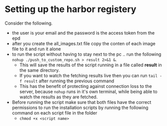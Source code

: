# Setting up the harbor registery
Consider the following.

- the user is your email and the password is the access token from the epd
- after you create the all_images.txt file copy the conten of each image file to it and run it alone
- to run the script without having to stay next to the pc .. run the following `nohup ./push_to_custom_repo.sh > result 2>&1 &`.
    - This will save the results of the script running in a file called **result** in the same directory.
    - If you want to watch the fetching results live then you can run `tail -f result` after running the previous command
    - This has the benefit of protecting against connection loss to the server, because `nohup` runs in it's own terminal, while being able to watch the results as they are fetched.
- Before running the script make sure that both files have the correct permissions to run the installation scripts by running the following command on each script file in the folder
    - `chmod +x <script name>`
